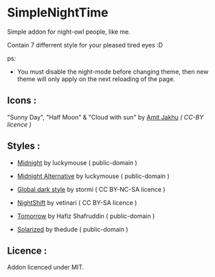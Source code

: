 
# SimpleNightTime


Simple addon for night-owl people, like me.

Contain 7 differrent style for your pleased tired eyes :D


ps:
- You must disable the night-mode before changing theme,
then new theme will only apply on the next reloading of the page.



Icons :
-------

"Sunny Day", "Half Moon" & "Cloud with sun" by [Amit Jakhu](http://www.flaticon.com/authors/amit-jakhu) *( CC-BY licence )*


Styles :
--------

- [Midnight](https://userstyles.org/styles/23516/) by luckymouse ( public-domain )

- [Midnight Alternative](https://userstyles.org/styles/47391/) by luckymouse ( public-domain )

- [Global dark style](https://userstyles.org/styles/31267/) by stormi ( CC BY-NC-SA licence )

- [NightShift](https://userstyles.org/styles/18192/) by vetinari ( CC BY-SA licence )

- [Tomorrow](https://userstyles.org/styles/118481/) by Hafiz Shafruddin ( public-domain )

- [Solarized](https://userstyles.org/styles/98305/) by thedude ( public-domain )


Licence :
---------

Addon licenced under MIT.
